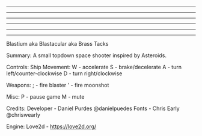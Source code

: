 
*****   *        ****    *****  ******  ******  *    *  *    *  *****
*    *  *       *    *  *         *       *     *    *  **  **  *  *
*****   *       ******   ****     *       *     *    *  * ** *  * *
*    *  *       *    *       *    *       *     *    *  *    *  **
*    *  *       *    *       *    *       *     *    *  *    *  
*****   ******  *    *  *****     *     ******   ****   *    *  **

Blastium
aka Blastacular
aka Brass Tacks

Summary:
A small topdown space shooter inspired by Asteroids.

Controls:
  Ship Movement:
    W - accelerate
    S - brake/decelerate
    A - turn left/counter-clockwise
    D - turn right/clockwise

  Weapons:
    ; - fire blaster
    ' - fire moonshot

  Misc:
    P - pause game
    M - mute

Credits:
  Developer - Daniel Purdes @danielpuedes
  Fonts - Chris Early @chriswearly

Engine:
  Love2d - https://love2d.org/
